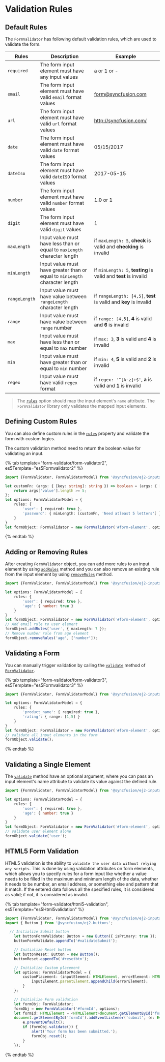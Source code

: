 # Validation Rules

## Default Rules

The `FormValidator` has following default validation rules, which are used to validate the form.

| Rules | Description | Example |
| ------------- | ------------- | ------------- |
| `required` | The form input element must have any input values | a or 1 or - |
| `email` | The form input element must have valid `email` format values | <form@syncfusion.com> |
| `url` | The form input element must have valid `url` format values | <http://syncfusion.com/> |
| `date` | The form input element must have valid `date` format values | 05/15/2017 |
| `dateIso` | The form input element must have valid `dateISO` format values | 2017-05-15 |
| `number` | The form input element must have valid `number` format values | 1.0 or 1 |
| `digit` | The form input element must have valid `digit` values | 1 |
| `maxLength` | Input value must have less than or equal to `maxLength` character length | if `maxLength: 5`, **check** is valid and **checking** is invalid |
| `minLength` | Input value must have greater than or equal to `minLength` character length | if `minLength: 5`, **testing** is valid and **test** is invalid |
| `rangeLength` | Input value must have value between `rangeLength` character length | if `rangeLength: [4,5]`, **test** is valid and **key** is invalid |
| `range` | Input value must have value between `range` number | if `range: [4,5]`, **4** is valid and **6** is invalid |
| `max` | Input value must have less than or equal to `max` number | if `max: 3`, **3** is valid and **4** is invalid |
| `min` | Input value must have greater than or equal to `min` number | if `min: 4`, **5** is valid and **2** is invalid |
| `regex` | Input value must have valid `regex` format | if `regex: '^[A-z]+$'`, **a** is valid and **1** is invalid |

> The [`rules`](../api/form-validator#rules) option should map the input element's `name` attribute.
> The `FormValidator` library only validates the mapped input elements.

## Defining Custom Rules

You can also define custom rules in the [`rules`](../api/form-validator#rules) property and validate the form with custom logics.

The custom validation method need to return the boolean value for validating an input.

{% tab template="form-validator/form-validator2", es5Template="es5Formvalidator2" %}

```typescript
import {FormValidator, FormValidatorModel} from '@syncfusion/ej2-inputs';

let customFn: (args: { [key: string]: string }) => boolean = (args: { [key: string]: string }) => {
    return args['value'].length >= 5;
};
let options: FormValidatorModel = {
    rules: {
        'user': { required: true },
        'password': { minLength: [customFn, 'Need atleast 5 letters'] }
    }
}
let formObject: FormValidator = new FormValidator('#form-element', options);
```

{% endtab %}

## Adding or Removing Rules

After creating `FormValidator` object, you can add
more rules to an input element by using [`addRules`](../api/form-validator#addrules)
method and you can also remove an existing rule from the input element by using [`removeRules`](../api/form-validator#removerules)
method.

```typescript
import {FormValidator, FormValidatorModel} from '@syncfusion/ej2-inputs';

let options: FormValidatorModel = {
    rules: {
        'user': { required: true },
        'age': { number: true }
    }
}
let formObject: FormValidator = new FormValidator('#form-element', options);
// Add email rule to user element
formObject.addRules('user', { maxLength: 7 });
// Remove number rule from age element
formObject.removeRules('age', ['number']);
```

## Validating a Form

You can manually trigger validation by calling the [`validate`](../api/form-validator#validate)
method of [`FormValidator`](../api/form-validator).

{% tab template="form-validator/form-validator3", es5Template="es5Formvalidator3" %}

```typescript
import {FormValidator, FormValidatorModel} from '@syncfusion/ej2-inputs';

let options: FormValidatorModel = {
    rules: {
        'product_name': { required: true },
        'rating': { range: [1,5] }
    }
}
let formObject: FormValidator = new FormValidator('#form-element', options);
// validate all input elements in the form
formObject.validate();
```

{% endtab %}

## Validating a Single Element

The [`validate`](../api/form-validator#validate) method have an optional argument, where you can pass an input element's
name attribute to validate its value against the defined rule.

```typescript
import {FormValidator, FormValidatorModel} from '@syncfusion/ej2-inputs';

let options: FormValidatorModel = {
    rules: {
        'user': { required: true },
        'age': { number: true }
    }
}
let formObject: FormValidator = new FormValidator('#form-element', options);
// validate user element alone
formObject.validate('user');
```

## HTML5 Form Validation

HTML5 validation is the ability to `validate the user data without relying any scripts`. This is done by
using validation attributes on form elements, which allows you to specify rules for a form input like
whether a value needs to be filled In the maximum and minimum length of the data, whether it needs to be
number, an email address, or something else and pattern that it match. If the entered data follows all the
specified rules, it is considered as valid; if not, it is considered as invalid.

{% tab template="form-validator/html5-validation", es5Template="es5Html5validation" %}

```typescript
import {FormValidator, FormValidatorModel} from '@syncfusion/ej2-inputs';
import { Button } from '@syncfusion/ej2-buttons';

  // Initialize Submit button
    let buttonFormValidate: Button = new Button({ isPrimary: true });
    buttonFormValidate.appendTo('#validateSubmit');

    // Initialize Reset button
    let buttonReset: Button = new Button();
    buttonReset.appendTo('#resetbtn');

    // Initialize Custom placement
    let options: FormValidatorModel = {
        customPlacement: (inputElement: HTMLElement, errorElement: HTMLElement) => {
            inputElement.parentElement.appendChild(errorElement);
        }
    };

    // Initialize Form validation
    let formObj: FormValidator;
    formObj = new FormValidator('#formId', options);
    let formId: HTMLElement = <HTMLElement>document.getElementById('formId');
    document.getElementById('formId').addEventListener('submit', (e: Event) => {
        e.preventDefault();
        if (formObj.validate()) {
            alert('Your form has been submitted.');
            formObj.reset();
        }
    });
```

{% endtab %}
